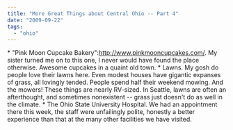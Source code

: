 ```yaml
---
title: "More Great Things about Central Ohio -- Part 4"
date: "2009-09-22"
tags: 
  - "ohio"
---
```


\* "Pink Moon Cupcake Bakery":http://www.pinkmooncupcakes.com/. My sister turned me on to this one, I never would have found the place otherwise. Awesome cupcakes in a quaint old town. \* Lawns. My gosh do people love their lawns here. Even modest houses have gigantic expanses of grass, all lovingly tended. People spend half their weekend mowing. And the mowers! These things are nearly RV-sized. In Seattle, lawns are often an afterthought, and sometimes nonexistent -- grass just doesn't do as well in the climate. \* The Ohio State University Hospital. We had an appointment there this week, the staff were unfailingly polite, honestly a better experience than that at the many other facilities we have visited.
